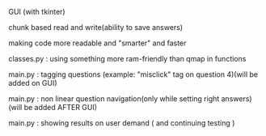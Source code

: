 GUI (with tkinter)

chunk based read and write(ability to save answers)

making code more readable and "smarter" and faster

classes.py : using something more ram-friendly than qmap in functions

main.py : tagging questions (example: "misclick" tag on question 4)(will be added on GUI)

main.py : non linear question navigation(only while setting right answers)(will be added AFTER GUI)

main.py : showing results on user demand ( and continuing testing )